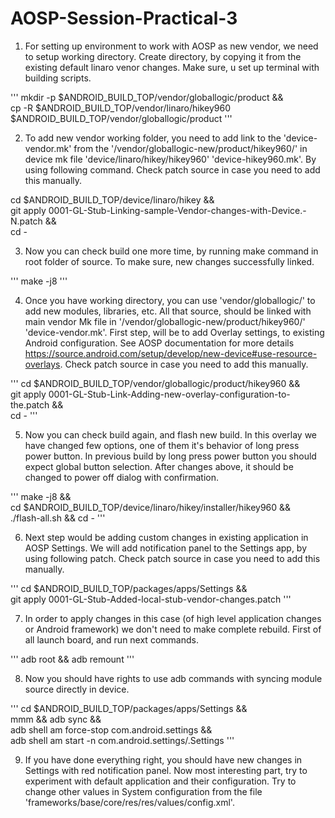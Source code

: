 # AOSP-Session-Practical-3



1. For setting up environment to work with AOSP as new vendor, we need to setup working directory. Create directory, by copying it from the existing default linaro venor changes. Make sure, u set up terminal with building scripts. 

'''
mkdir -p $ANDROID_BUILD_TOP/vendor/globallogic/product && \
cp -R $ANDROID_BUILD_TOP/vendor/linaro/hikey960 $ANDROID_BUILD_TOP/vendor/globallogic/product
'''

2. To add new vendor working folder, you need to add link to the 'device-vendor.mk' from the '/vendor/globallogic-new/product/hikey960/' in device mk file 'device/linaro/hikey/hikey960' 'device-hikey960.mk'. By using following command. Check patch source in case you need to add this manually. 

cd $ANDROID_BUILD_TOP/device/linaro/hikey && \
git apply 0001-GL-Stub-Linking-sample-Vendor-changes-with-Device.-N.patch && \
cd -


3. Now you can check build one more time, by running make command in root folder of source. To make sure, new changes successfully linked. 

'''
make -j8
'''

4. Once you have working directory, you can use 'vendor/globallogic/' to add new modules, libraries, etc. All that source, should be linked with main vendor Mk file in '/vendor/globallogic-new/product/hikey960/' 'device-vendor.mk'. First step, will be to add Overlay settings, to existing Android configuration. See AOSP documentation for more details https://source.android.com/setup/develop/new-device#use-resource-overlays. Check patch source in case you need to add this manually. 

'''
cd $ANDROID_BUILD_TOP/vendor/globallogic/product/hikey960 && \
git apply 0001-GL-Stub-Link-Adding-new-overlay-configuration-to-the.patch && \
cd -
'''

5. Now you can check build again, and flash new build. In this overlay we have changed few options, one of them it's behavior of long press power button. In previous build by long press power button you should expect global button selection. After changes above, it should be changed to power off dialog with confirmation. 

'''
make -j8 && \
cd $ANDROID_BUILD_TOP/device/linaro/hikey/installer/hikey960 && \
./flash-all.sh && cd -
'''

6. Next step would be adding custom changes in existing application in AOSP Settings. We will add notification panel to the Settings app, by using following patch.  Check patch source in case you need to add this manually. 

'''
cd $ANDROID_BUILD_TOP/packages/apps/Settings && \
git apply 0001-GL-Stub-Added-local-stub-vendor-changes.patch
'''

7. In order to apply changes in this case (of high level application changes or Android framework) we don't need to make complete rebuild. First of all launch board, and run next commands. 

'''
adb root && adb remount
'''

8. Now you should have rights to use adb commands with syncing module source directly in device. 

'''
cd $ANDROID_BUILD_TOP/packages/apps/Settings && \
mmm && adb sync && \
adb shell am force-stop com.android.settings && \
adb shell am start -n com.android.settings/.Settings
'''

9. If you have done everything right, you should have new changes in Settings with red notification panel. Now most interesting part, try to experiment with default application and their configuration. Try to change other values in System configuration from the file 'frameworks/base/core/res/res/values/config.xml'.